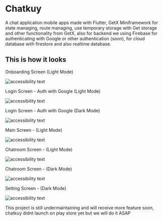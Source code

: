 # Chatkuy

A chat application mobile apps made with Flutter, GetX Miniframework for state managing, route managing, use temporary storage with Get storage and other functionality from GetX, also for backend we using Firebase for authenticating with Google or other authentication (soon), for cloud database with firestore and also realtime database.

## This is how it looks

Onboarding Screen (Light Mode)

 <img src="https://github.com/Azzamubaidillah/Chatkuy/blob/safePoint/screenshot/ss2.png?raw=true" alt="accessibility text">

Login Screen - Auth with Google (Light Mode)

 <img src="https://github.com/Azzamubaidillah/Chatkuy/blob/safePoint/screenshot/ss3.png?raw=true" alt="accessibility text">

 Login Screen - Auth with Google (Dark Mode)

 <img src="https://github.com/Azzamubaidillah/Chatkuy/blob/safePoint/screenshot/ss1.png?raw=true" alt="accessibility text">

  Main Screen - (Light Mode)

 <img src="https://github.com/Azzamubaidillah/Chatkuy/blob/safePoint/screenshot/ss4.png?raw=true" alt="accessibility text">

Chatroom Screen - (Light Mode)

 <img src="https://github.com/Azzamubaidillah/Chatkuy/blob/safePoint/screenshot/ss5.png?raw=true" alt="accessibility text">

 Chatroom Screen - (Dark Mode)

 <img src="https://github.com/Azzamubaidillah/Chatkuy/blob/safePoint/screenshot/ss6.png?raw=true" alt="accessibility text">

 Setting Screen - (Dark Mode)

 <img src="https://github.com/Azzamubaidillah/Chatkuy/blob/safePoint/screenshot/ss7.png?raw=true" alt="accessibility text">


This project is still undermaintaining and will receive more feature soon, chatkuy didnt launch on play store yet but we will do it ASAP